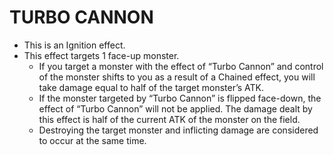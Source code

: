 
# TURBO CANNON

*   This is an Ignition effect.
*   This effect targets 1 face-up monster.
    *   If you target a monster with the effect of “Turbo Cannon” and control of the monster shifts to you as a result of a Chained effect, you will take damage equal to half of the target monster’s ATK.
    *   If the monster targeted by “Turbo Cannon” is flipped face-down, the effect of “Turbo Cannon” will not be applied. The damage dealt by this effect is half of the current ATK of the monster on the field.
    *   Destroying the target monster and inflicting damage are considered to occur at the same time.

  
